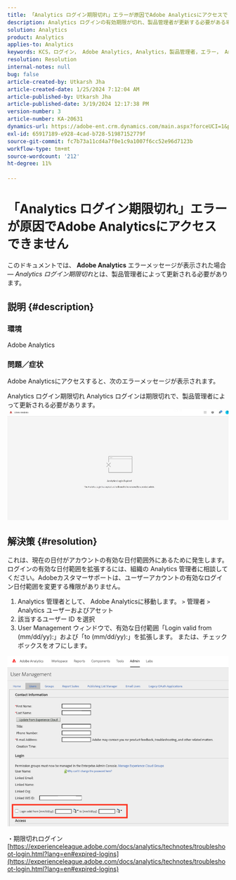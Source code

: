 ```yaml
---
title: 「Analytics ログイン期限切れ」エラーが原因でAdobe Analyticsにアクセスできません
description: Analytics ログインの有効期限が切れ、製品管理者が更新する必要がある場合に、Adobe Analyticsにアクセスする方法を説明します。
solution: Analytics
product: Analytics
applies-to: Analytics
keywords: KCS，ログイン， Adobe Analytics, Analytics，製品管理者，エラー， Analytics ログイン期限切れ
resolution: Resolution
internal-notes: null
bug: false
article-created-by: Utkarsh Jha
article-created-date: 1/25/2024 7:12:04 AM
article-published-by: Utkarsh Jha
article-published-date: 3/19/2024 12:17:38 PM
version-number: 3
article-number: KA-20631
dynamics-url: https://adobe-ent.crm.dynamics.com/main.aspx?forceUCI=1&pagetype=entityrecord&etn=knowledgearticle&id=42251a07-51bb-ee11-a569-6045bd006b3d
exl-id: 65917189-e928-4cad-b728-51987152779f
source-git-commit: fc7b73a11cd4a7f0e1c9a1007f6cc52e96d7123b
workflow-type: tm+mt
source-wordcount: '212'
ht-degree: 11%

---
```


# 「Analytics ログイン期限切れ」エラーが原因でAdobe Analyticsにアクセスできません


このドキュメントでは、 <b>Adobe Analytics</b> エラーメッセージが表示された場合 — *Analytics ログイン期限切れ*&#x200B;とは、製品管理者によって更新される必要があります。

## 説明 {#description}


### <b>環境</b>

Adobe Analytics



### <b>問題／症状</b>

Adobe Analyticsにアクセスすると、次のエラーメッセージが表示されます。

Analytics ログイン期限切れ Analytics ログインは期限切れで、製品管理者によって更新される必要があります。
 <br>![](assets/___43251a07-51bb-ee11-a569-6045bd006b3d___.jpeg)

## 解決策 {#resolution}


これは、現在の日付がアカウントの有効な日付範囲外にあるために発生します。 ログインの有効な日付範囲を拡張するには、組織の Analytics 管理者に相談してください。Adobeカスタマーサポートは、ユーザーアカウントの有効なログイン日付範囲を変更する権限がありません。

1. Analytics 管理者として、 Adobe Analyticsに移動します。 `>`  管理者 `>`  Analytics ユーザーおよびアセット
2. 該当するユーザー ID を選択
3. User Management ウィンドウで、有効な日付範囲「Login valid from (mm/dd/yy):」および「to (mm/dd/yy):」を拡張します。 または、チェックボックスをオフにします。


![](assets/6282c86d-563a-ed11-9db0-0022480869de.png)

・期限切れログイン
[https://experienceleague.adobe.com/docs/analytics/technotes/troubleshoot-login.html?lang=en#expired-logins](https://experienceleague.adobe.com/docs/analytics/technotes/troubleshoot-login.html?lang=en#expired-logins)
